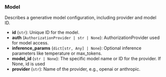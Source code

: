 ### Model

Describes a generative model configuration, including provider and model ID.

- **id** (`str`): Unique ID for the model.
- **auth** (`AuthorizationProvider | str | None`): AuthorizationProvider used for model access.
- **inference_params** (`dict[str, Any] | None`): Optional inference parameters like temperature or max_tokens.
- **model_id** (`str | None`): The specific model name or ID for the provider. If None, id is used
- **provider** (`str`): Name of the provider, e.g., openai or anthropic.
